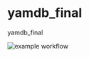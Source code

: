 # yamdb_final
yamdb_final


![example workflow](https://github.com/eromanv/yamdb_final-1/actions/workflows/yamdb_workflow.yml/badge.svg)
